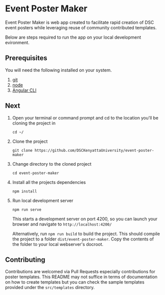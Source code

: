 # Event Poster Maker

Event Poster Maker is web app created to facilitate rapid creation of DSC event posters while leveraging reuse of community contributed templates.

Below are steps required to run the app on your local development evironment.

## Prerequisites
You will need the following installed on your system.

1. [git](https://git-scm.com/)
2. [node](https://nodejs.org/en/)
3. [Angular CLI](https://github.com/angular/angular-cli)

## Next
1. Open your terminal or command prompt and cd to the location you'll be cloning the project in
    ```
    cd ~/
    ```
2. Clone the project

    ```
    git clone https://github.com/DSCKenyattaUniversity/event-poster-maker
    ``` 

3. Change directory to the cloned project
    ```
    cd event-poster-maker
    ```
4. Install all the projects dependencies
    ```
    npm install
    ```

5. Run local development server
    ```
    npm run serve
    ```
    This starts a development server on port 4200, so you can launch your browser and navigate to `http://localhost:4200/`

    Alternatively, run `npm run build` to build the project. This should compile the project to a folder `dist/event-poster-maker`. Copy the contents of the folder to your local webserver's docroot.

## Contributing
Contributions are welcomed via Pull Requests especially contributions for poster templates. This README may not suffice in terms of documentation on how to create templates but you can check the sample templates provided under the `src/templates` directory.

